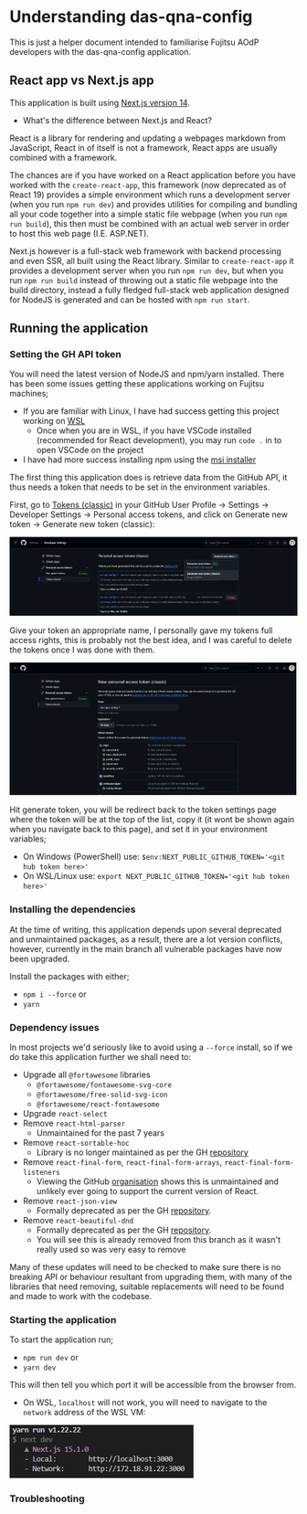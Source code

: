 # Understanding das-qna-config

This is just a helper document intended to familiarise Fujitsu AOdP developers with the das-qna-config application. 


## React app vs Next.js app 

This application is built using [Next.js version 14](https://nextjs.org/docs/14/getting-started). 

- What's the difference between Next.js and React? 

React is a library for rendering and updating a webpages markdown from JavaScript, React in of itself is not a framework, React apps are usually combined with a framework. 

The chances are if you have worked on a React application before you have worked with the `create-react-app`, this framework (now deprecated as of React 19) provides a simple environment which runs a development server (when you run `npm run dev`) and provides utilities for compiling and bundling all your code together into a simple static file webpage (when you run `npm run build`), this then must be combined with an actual web server in order to host this web page (I.E. ASP.NET). 

Next.js however is a full-stack web framework with backend processing and even SSR, all built using the React library. Similar to `create-react-app` it provides a development server when you run `npm run dev`, but when you run `npm run build` instead of throwing out a static file webpage into the build directory, instead a fully fledged full-stack web application designed for NodeJS is generated and can be hosted with `npm run start`. 



## Running the application 

### Setting the GH API token

You will need the latest version of NodeJS and npm/yarn installed. There has been some issues getting these applications working on Fujitsu machines;

- If you are familiar with Linux, I have had success getting this project working on [WSL](https://learn.microsoft.com/en-us/windows/wsl/install)
    - Once when you are in WSL, if you have VSCode installed (recommended for React development), you may run `code .` in to open VSCode on the project
- I have had more success installing npm using the [msi installer](https://nodejs.org/en/download/prebuilt-installer)

The first thing this application does is retrieve data from the GitHub API, it thus needs a token that needs to be set in the environment variables. 

First, go to [Tokens (classic)](https://github.com/settings/tokens) in your GitHub User Profile -> Settings -> Developer Settings -> Personal access tokens, and click on Generate new token -> Generate new token (classic):

![GH Tokens Screen](images/tokens-screen.png "GH Tokens Screen")

Give your token an appropriate name, I personally gave my tokens full access rights, this is probably not the best idea, and I was careful to delete the tokens once I was done with them. 

![GH Token Create Screen](images/token-create-screen.png "GH Token Create Screen")

Hit generate token, you will be redirect back to the token settings page where the token will be at the top of the list, copy it (it wont be shown again when you navigate back to this page), and set it in your environment variables;

- On Windows (PowerShell) use: `$env:NEXT_PUBLIC_GITHUB_TOKEN='<git hub token here>'`
- On WSL/Linux use: `export NEXT_PUBLIC_GITHUB_TOKEN='<git hub token here>'`

### Installing the dependencies 

At the time of writing, this application depends upon several deprecated and unmaintained packages, as a result, there are a lot version conflicts, however, currently in the main branch all vulnerable packages have now been upgraded. 

Install the packages with either;

- `npm i --force` or 
- `yarn`

### Dependency issues 

In most projects we'd seriously like to avoid using a `--force` install, so if we do take this application further we shall need to:

- Upgrade all `@fortawesome` libraries 
    - `@fortawesome/fontawesome-svg-core`
    - `@fortawesome/free-solid-svg-icon`
    - `@fortawesome/react-fontawesome`
- Upgrade `react-select`
- Remove `react-html-parser`
    - Unmaintained for the past 7 years 
- Remove `react-sortable-hoc`
    - Library is no longer maintained as per the GH [repository](https://github.com/clauderic/react-sortable-hoc) 
- Remove `react-final-form`, `react-final-form-arrays`, `react-final-form-listeners`
    - Viewing the GitHub [organisation](https://github.com/orgs/final-form) shows this is unmaintained and unlikely ever going to support the current version of React. 
- Remove `react-json-view`
    - Formally deprecated as per the GH [repository](https://github.com/mac-s-g/react-json-view). 
- Remove `react-beautiful-dnd`
    - Formally deprecated as per the GH [repository](https://github.com/atlassian/react-beautiful-dnd). 
    - You will see this is already removed from this branch as it wasn't really used so was very easy to remove 

Many of these updates will need to be checked to make sure there is no breaking API or behaviour resultant from upgrading them, with many of the libraries that need removing, suitable replacements will need to be found and made to work with the codebase. 

### Starting the application 

To start the application run; 

- `npm run dev` or 
- `yarn dev`

This will then tell you which port it will be accessible from the browser from. 
- On WSL, `localhost` will not work, you will need to navigate to the `network` address of the WSL VM: 

![WSL Start-up Message](images/wsl-startup-message.png "WSL Start-up Message")

### Troubleshooting 
